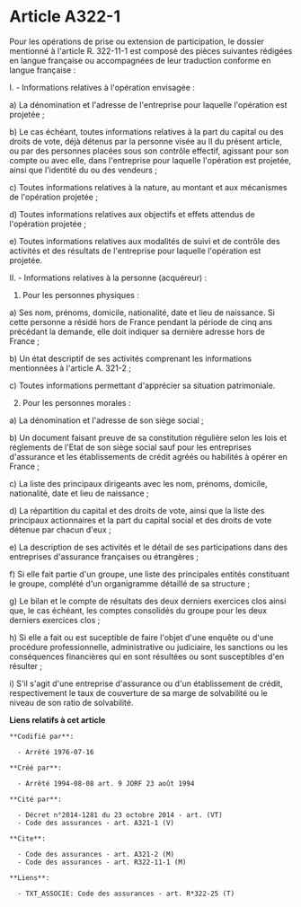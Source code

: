 # Article A322-1

Pour les opérations de prise ou extension de participation, le dossier mentionné à l'article R. 322-11-1 est composé des
pièces suivantes rédigées en langue française ou accompagnées de leur traduction conforme en langue française :

I. - Informations relatives à l'opération envisagée :

a) La dénomination et l'adresse de l'entreprise pour laquelle l'opération est projetée ;

b) Le cas échéant, toutes informations relatives à la part du capital ou des droits de vote, déjà détenus par la personne
visée au II du présent article, ou par des personnes placées sous son contrôle effectif, agissant pour son compte ou avec
elle, dans l'entreprise pour laquelle l'opération est projetée, ainsi que l'identité du ou des vendeurs ;

c) Toutes informations relatives à la nature, au montant et aux mécanismes de l'opération projetée ;

d) Toutes informations relatives aux objectifs et effets attendus de l'opération projetée ;

e) Toutes informations relatives aux modalités de suivi et de contrôle des activités et des résultats de l'entreprise pour
laquelle l'opération est projetée.

II. - Informations relatives à la personne (acquéreur) :

1. Pour les personnes physiques :

a) Ses nom, prénoms, domicile, nationalité, date et lieu de naissance. Si cette personne a résidé hors de France pendant la
période de cinq ans précédant la demande, elle doit indiquer sa dernière adresse hors de France ;

b) Un état descriptif de ses activités comprenant les informations mentionnées à l'article A. 321-2 ;

c) Toutes informations permettant d'apprécier sa situation patrimoniale.

2. Pour les personnes morales :

a) La dénomination et l'adresse de son siège social ;

b) Un document faisant preuve de sa constitution régulière selon les lois et réglements de l'Etat de son siège social sauf
pour les entreprises d'assurance et les établissements de crédit agréés ou habilités à opérer en France ;

c) La liste des principaux dirigeants avec les nom, prénoms, domicile, nationalité, date et lieu de naissance ;

d) La répartition du capital et des droits de vote, ainsi que la liste des principaux actionnaires et la part du capital
social et des droits de vote détenue par chacun d'eux ;

e) La description de ses activités et le détail de ses participations dans des entreprises d'assurance françaises ou
étrangères ;

f) Si elle fait partie d'un groupe, une liste des principales entités constituant le groupe, complété d'un organigramme
détaillé de sa structure ;

g) Le bilan et le compte de résultats des deux derniers exercices clos ainsi que, le cas échéant, les comptes consolidés du
groupe pour les deux derniers exercices clos ;

h) Si elle a fait ou est suceptible de faire l'objet d'une enquête ou d'une procédure professionnelle, administrative ou
judiciaire, les sanctions ou les conséquences financières qui en sont résultées ou sont susceptibles d'en résulter ;

i) S'il s'agit d'une entreprise d'assurance ou d'un établissement de crédit, respectivement le taux de couverture de sa marge
de solvabilité ou le niveau de son ratio de solvabilité.

**Liens relatifs à cet article**

	**Codifié par**:

	  - Arrêté 1976-07-16

	**Créé par**:

	  - Arrêté 1994-08-08 art. 9 JORF 23 août 1994

	**Cité par**:

	  - Décret n°2014-1281 du 23 octobre 2014 - art. (VT)
	  - Code des assurances - art. A321-1 (V)

	**Cite**:

	  - Code des assurances - art. A321-2 (M)
	  - Code des assurances - art. R322-11-1 (M)

	**Liens**:

	  - TXT_ASSOCIE: Code des assurances - art. R*322-25 (T)
